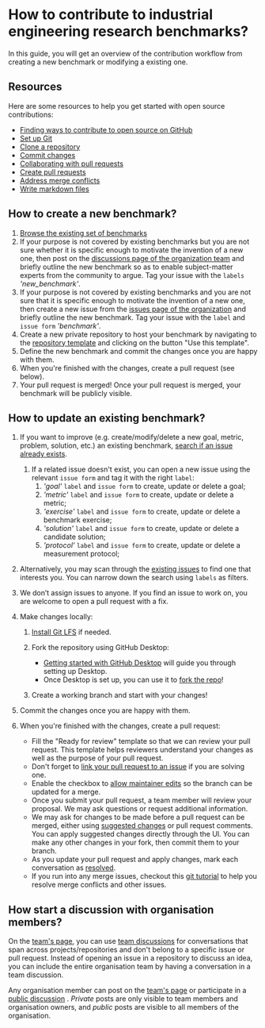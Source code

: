 # How to contribute to industrial engineering research benchmarks? 

In this guide, you will get an overview of the contribution workflow from creating a new benchmark or modifying a existing one.

## Resources

Here are some resources to help you get started with open source contributions:

- [Finding ways to contribute to open source on GitHub](https://docs.github.com/en/get-started/exploring-projects-on-github/finding-ways-to-contribute-to-open-source-on-github)
- [Set up Git](https://docs.github.com/en/get-started/quickstart/set-up-git)
- [Clone a repository](https://docs.github.com/en/github/creating-cloning-and-archiving-repositories/cloning-a-repository-from-github)
- [Commit changes](https://docs.github.com/en/github/committing-changes-to-your-project)
- [Collaborating with pull requests](https://docs.github.com/en/github/collaborating-with-pull-requests)
- [Create pull requests](https://docs.github.com/en/github/collaborating-with-pull-requests/proposing-changes-to-your-work-with-pull-requests)
- [Address merge conflicts](https://docs.github.com/en/github/collaborating-with-pull-requests/addressing-merge-conflicts)
- [Write markdown files](https://guides.github.com/features/mastering-markdown/)

## How to create a new benchmark?

1. [Browse the existing set of benchmarks](https://github.com/GIS-S-mart)
2. If your purpose is not covered by existing benchmarks but you are not sure whether it is specific enough to motivate the invention of a new one, then post on the [discussions page of the organization team](https://github.com/orgs/GIS-S-mart/discussions) and briefly outline the new benchmark so as to enable subject-matter experts from the community to argue. Tag your issue with the `labels` *'new_benchmark'*.
3. If your purpose is not covered by existing benchmarks and you are not sure that it is specific enough to motivate the invention of a new one, then create a new issue from the [issues page of the organization](https://github.com/GIS-S-mart/organization_team/issues) and briefly outline the new benchmark. Tag your issue with the `label` and `issue form` *'benchmark'*.
4. Create a new private repository to host your benchmark by navigating to the [repository template](https://github.com/GIS-S-mart/Benchmark-0_Template) and clicking on the button "Use this template".
5. Define the new benchmark and commit the changes once you are happy with them.
6. When you're finished with the changes, create a pull request (see below).
7. Your pull request is merged! Once your pull request is merged, your benchmark will be publicly visible.

## How to update an existing benchmark?

1. If you want to improve (e.g. create/modify/delete a new goal, metric, problem, solution, etc.) an existing benchmark, [search if an issue already exists]().

   1. If a related issue doesn't exist, you can open a new issue using the relevant `issue form` and tag it with the right `label`:
      1.  *'goal'* `label` and `issue form` to create, update or delete a goal;
      2.  *'metric'* `label` and `issue form` to create, update or delete a metric; 
      3.  *'exercise'* `label` and `issue form`  to create, update or delete a benchmark exercise;
      4.  *'solution'*  `label` and `issue form`  to create, update or delete a candidate solution;
      5.  *'protocol'* `label` and `issue form`  to create, update or delete a measurement protocol;
2. Alternatively, you may scan through the [existing issues]() to find one that interests you. You can narrow down the search using `labels` as filters.
3. We don’t assign issues to anyone. If you find an issue to work on, you are welcome to open a pull request with a fix.
4. Make changes locally:

   1. [Install Git LFS](https://docs.github.com/en/github/managing-large-files/versioning-large-files/installing-git-large-file-storage) if needed.

   2. Fork the repository using GitHub Desktop:
      - [Getting started with GitHub Desktop](https://docs.github.com/en/desktop/installing-and-configuring-github-desktop/getting-started-with-github-desktop) will guide you through setting up Desktop.
      - Once Desktop is set up, you can use it to [fork the repo](https://docs.github.com/en/desktop/contributing-and-collaborating-using-github-desktop/cloning-and-forking-repositories-from-github-desktop)!

   3. Create a working branch and start with your changes!
5. Commit the changes once you are happy with them.
6. When you're finished with the changes, create a pull request:

   - Fill the "Ready for review" template so that we can review your pull request. This template helps reviewers understand your changes as well as the purpose of your pull request. 
   - Don't forget to [link your pull request to an issue](https://docs.github.com/en/issues/tracking-your-work-with-issues/linking-a-pull-request-to-an-issue) if you are solving one.
   - Enable the checkbox to [allow maintainer edits](https://docs.github.com/en/github/collaborating-with-issues-and-pull-requests/allowing-changes-to-a-pull-request-branch-created-from-a-fork) so the branch can be updated for a merge.
   - Once you submit your pull request, a team member will review your proposal. We may ask questions or request additional information.
   - We may ask for changes to be made before a pull request can be merged, either using [suggested changes](https://docs.github.com/en/github/collaborating-with-issues-and-pull-requests/incorporating-feedback-in-your-pull-request) or pull request comments. You can apply suggested changes directly through the UI. You can make any other changes in your fork, then commit them to your branch.
   - As you update your pull request and apply changes, mark each conversation as [resolved](https://docs.github.com/en/github/collaborating-with-issues-and-pull-requests/commenting-on-a-pull-request#resolving-conversations).
   - If you run into any merge issues, checkout this [git tutorial](https://github.com/skills/resolve-merge-conflicts) to help you resolve merge conflicts and other issues.

## How start a discussion with organisation members?

On the [team's page](https://github.com/GIS-S-mart/organization_team), you can use [team discussions](https://github.com/orgs/GIS-S-mart/discussions) for conversations that span across projects/repositories and don't belong to a specific issue or pull request. Instead of opening an issue in a repository to discuss an idea, you can include the entire organisation team by having a conversation in a team discussion.

Any organisation member can post on the [team's page](https://github.com/GIS-S-mart/organization_team) or participate in a [public discussion](https://github.com/orgs/GIS-S-mart/discussions) . *Private* posts are only visible to team members and organisation owners, and *public* posts are visible to all members of the organisation.
